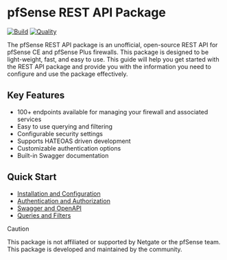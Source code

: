 # pfSense REST API Package

[![Build](https://github.com/jaredhendrickson13/pfsense-api/actions/workflows/build.yml/badge.svg?branch=next_major)](https://github.com/jaredhendrickson13/pfsense-api/actions/workflows/build.yml)
[![Quality](https://github.com/jaredhendrickson13/pfsense-api/actions/workflows/quality.yml/badge.svg?branch=next_major)](https://github.com/jaredhendrickson13/pfsense-api/actions/workflows/quality.yml)

The pfSense REST API package is an unofficial, open-source REST API for pfSense CE and pfSense Plus firewalls. This package is
designed to be light-weight, fast, and easy to use. This guide will help you get started with the REST API package and
provide you with the information you need to configure and use the package effectively.

## Key Features

- 100+ endpoints available for managing your firewall and associated services
- Easy to use querying and filtering
- Configurable security settings
- Supports HATEOAS driven development
- Customizable authentication options
- Built-in Swagger documentation

## Quick Start

- [Installation and Configuration](https://pfrest.org/INSTALL_AND_CONFIG/)
- [Authentication and Authorization](https://pfrest.org/AUTHENTICATION_AND_AUTHORIZATION/)
- [Swagger and OpenAPI](https://pfrest.org/SWAGGER_AND_OPENAPI/)
- [Queries and Filters](https://pfrest.org/QURIES_AND_FILTERS/)

> [!CAUTION]
> This package is not affiliated or supported by Netgate or the pfSense team. This package is developed and maintained
> by the community.
